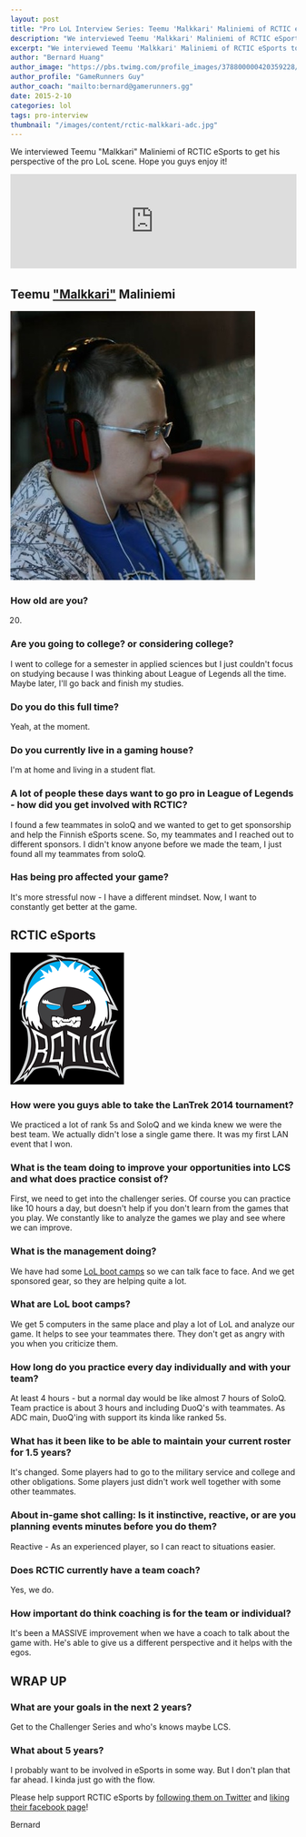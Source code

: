 ```yaml
---
layout: post
title: "Pro LoL Interview Series: Teemu 'Malkkari' Maliniemi of RCTIC eSports"
description: "We interviewed Teemu 'Malkkari' Maliniemi of RCTIC eSports to get his perspective of the pro LoL scene. Hope you guys enjoy it!"
excerpt: "We interviewed Teemu 'Malkkari' Maliniemi of RCTIC eSports to get his perspective of the pro LoL scene. Hope you guys enjoy it!"
author: "Bernard Huang"
author_image: "https://pbs.twimg.com/profile_images/378800000420359228/a73e0d9f4cb08c28ebd9585a91d25c8b_400x400.jpeg"
author_profile: "GameRunners Guy"
author_coach: "mailto:bernard@gamerunners.gg"
date: 2015-2-10
categories: lol
tags: pro-interview
thumbnail: "/images/content/rctic-malkkari-adc.jpg"
---
```


We interviewed Teemu "Malkkari" Maliniemi of RCTIC eSports to get his perspective of the pro LoL scene. Hope you guys enjoy it!

<iframe width="100%" height="166" scrolling="no" frameborder="no" src="https://w.soundcloud.com/player/?url=https%3A//api.soundcloud.com/tracks/190381241&amp;color=ff5500&amp;auto_play=false&amp;hide_related=false&amp;show_comments=true&amp;show_user=true&amp;show_reposts=false"></iframe>

## Teemu ["Malkkari"](http://lol.gamepedia.com/Malkkari) Maliniemi

![RCTIC's Malkkari ADC Team Captain](/images/content/rctic-malkkari-adc.jpg)

### How old are you?
20.

### Are you going to college? or considering college? 
I went to college for a semester in applied sciences but I just couldn't focus on studying because I was thinking about League of Legends all the time. Maybe later, I'll go back and finish my studies.

### Do you do this full time?
Yeah, at the moment. 

### Do you currently live in a gaming house?
I'm at home and living in a student flat.

### A lot of people these days want to go pro in League of Legends - how did you get involved with RCTIC?
I found a few teammates in soloQ and we wanted to get to get sponsorship and help the Finnish eSports scene. So, my teammates and I reached out to different sponsors. I didn't know anyone before we made the team, I just found all my teammates from soloQ. 

### Has being pro affected your game? 
It's more stressful now - I have a different mindset. Now, I want to constantly get better at the game. 

## RCTIC eSports

![RCTIC eSports](/images/content/rctic-gaming.png)

### How were you guys able to take the LanTrek 2014 tournament?
We practiced a lot of rank 5s and SoloQ and we kinda knew we were the best team. We actually didn't lose a single game there. It was my first LAN event that I won. 

### What is the team doing to improve your opportunities into LCS and what does practice consist of?
First, we need to get into the challenger series. Of course you can practice like 10 hours a day, but doesn't help if you don't learn from the games that you play. We constantly like to analyze the games we play and see where we can improve.

### What is the management doing?
We have had some [LoL boot camps](https://www.facebook.com/RCTIC/photos/a.10153941391177837.1073741833.155295642836/10153941391412837/?type=3&permPage=1) so we can talk face to face. And we get sponsored gear, so they are helping quite a lot.

### What are LoL boot camps?
We get 5 computers in the same place and play a lot of LoL and analyze our game. It helps to see your teammates there. They don't get as angry with you when you criticize them. 

### How long do you practice every day individually and with your team?
At least 4 hours - but a normal day would be like almost 7 hours of SoloQ. Team practice is about 3 hours and including DuoQ's with teammates. As ADC main, DuoQ'ing with support its kinda like ranked 5s. 

### What has it been like to be able to maintain your current roster for 1.5 years? 
It's changed. Some players had to go to the military service and college and other obligations. Some players just didn't work well together with some other teammates. 

### About in-game shot calling: Is it instinctive, reactive, or are you planning events minutes before you do them?
Reactive - As an experienced player, so I can react to situations easier.

### Does RCTIC currently have a team coach?
Yes, we do.

### How important do think coaching is for the team or individual?
It's been a MASSIVE improvement when we have a coach to talk about the game with. He's able to give us a different perspective and it helps with the egos. 

## WRAP UP

### What are your goals in the next 2 years? 
Get to the Challenger Series and who's knows maybe LCS.

### What about 5 years?
I probably want to be involved in eSports in some way. But I don't plan that far ahead. I kinda just go with the flow.

Please help support RCTIC eSports by [following them on Twitter](https://twitter.com/rcticesp/) and [liking their facebook page](https://www.facebook.com/RCTIC)!

Bernard
